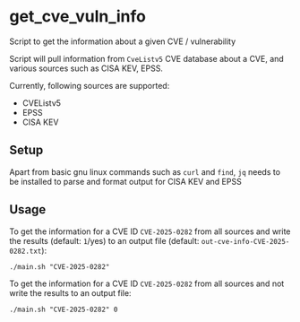 # get_cve_vuln_info

Script to get the information about a given CVE / vulnerability

Script will pull information from `CveListv5` CVE database about a CVE, and various sources such as CISA KEV, EPSS.

Currently, following sources are supported:
- CVEListv5
- EPSS
- CISA KEV

## Setup

Apart from basic gnu linux commands such as `curl` and `find`, `jq` needs to be installed to parse and format output for CISA KEV and EPSS 

## Usage

To get the information for a CVE ID `CVE-2025-0282` from all sources and write the results (default: `1`/yes)  to an output file  (default: `out-cve-info-CVE-2025-0282.txt`):

```
./main.sh "CVE-2025-0282"
``` 

To get the information for a CVE ID `CVE-2025-0282` from all sources and not write the results to an output file:

```
./main.sh "CVE-2025-0282" 0
``` 
